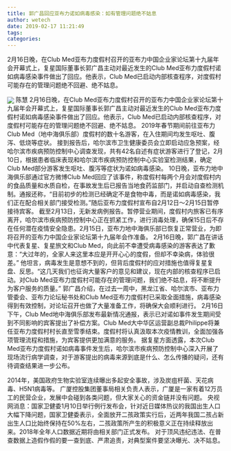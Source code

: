 ```yaml
---
title: 郭广昌回应亚布力诺如病毒感染：如有管理问题绝不姑息
author: wetech
date: 2019-02-17 11:21:49
tags: 
categories: 
---
```

2月16日晚，在Club Med亚布力度假村召开的亚布力中国企业家论坛第十九届年会开幕式上，复星国际董事长郭广昌主动对最近发生的Club Med亚布力度假村诺如病毒感染事件做出了回应。他表示，Club Med已启动内部核查程序，对度假村可能存在的管理问题绝不回避、绝不姑息。
<!-- more -->
<img align="center" border="0" src="https://imgcdn.yicai.com/uppics/images/2019/02/e4aa723d62226b80950932bd1c6bb1d9.jpg" />
陈慧
2月16日晚，在Club Med亚布力度假村召开的亚布力中国企业家论坛第十九届年会开幕式上，复星国际董事长郭广昌主动对最近发生的Club Med亚布力度假村诺如病毒感染事件做出了回应。他表示，Club Med已启动内部核查程序，对度假村可能存在的管理问题绝不回避、绝不姑息。
2019年春节期间前往亚布力Club Med（地中海俱乐部）度假村的数十名游客，在入住期间均发生呕吐、腹泻、低烧等症状。
接到报告后，哈尔滨市卫生健康委员会立即启动应急预案，经哈尔滨市疾病预防控制中心调查发现，共有42名自述有症状游客进行了登记，2月10日，根据患者临床表现和哈尔滨市疾病预防控制中心实验室检测结果，确定Club Med部分游客发生呕吐、腹泻等症状为诺如病毒感染。
10日晚，亚布力地中海俱乐部通过官方微博Club Med回应了该事件，称度假村每两个月会对度假村内的食品质量和水质自检，在事故发生后已报告当地食药监部门，并启动自查检测机制。通报还称，“目前初步的检测已经确定不是食物中毒，而是诺如病毒感染，我们正在配合相关部门接受检测。”随后亚布力度假村宣布自2月12日～2月15日暂停接待宾客。
截至2月13日，无新发病例报告。暂停营业期间，度假村内旅客已有序离开，哈尔滨市疾病预防控制中心正在抓紧工作，进行消毒处理，确保15日后不存在任何潜在疫情安全隐患。2月15日，亚布力地中海俱乐部已恢复正常营业，为即将召开的亚布力中国企业家论坛第十九届年会作准备。
2月16日晚，郭广昌在讲话中代表复星、复星旅文和Club Med，向此前不幸遭受病毒感染的游客表达了歉意：“大过年的，全家人来这里本应是开开心心的度假，但却不幸染病，体验很差。”
他坦言，病毒发生是意想不到的，但背后度假村的应对措施也值得复星复盘、反思。“这几天我们也征询大量客户的意见和建议，现在内部的核查程序已启动。对Club Med亚布力度假村可能存在的管理问题，我们绝不姑息，将不断提升为客户服务的质量。”
郭广昌介绍，在过去一周中，黑龙江省、哈尔滨市、亚布力管委会、亚布力论坛秘书处和Club Med亚布力度假村已采取全面措施，病毒感染得到有效控制，对论坛召开也做了大量准备工作，将确保大会顺利进行。
2月16日下午，Club Med地中海俱乐部发布最新情况通报，表示已对诺如事件发生期间受到不同影响的宾客提出了补偿方案。Club Med大中华区运营副总裁Philippe将兼任亚布力度假村村长直至雪季结束。度假村将认真汲取本次疫情教训，全面加强各项管理流程和措施，为宾客提供更加满意的服务。
据复星方面透露，本次Club Med亚布力度假村诺如病毒事件发生后，哈尔滨市疾病预防控制中心深入开展了现场流行病学调查，对于游客提出的病毒来源到底是什么、怎么传播的疑问，还有待调查结果进一步公布。
 
 
2014年，美国政府生物实验室连续曝出多起安全事故，涉及炭疽杆菌、天花病毒、H5N1病毒等。
广厦控股集团董事局相关负责人表示，广厦是一家有着12万员工的民营企业，发展中会碰到各类问题，但大家关心的资金链并没有问题。
央视网消息：国家卫健委1月10日举行例行发布会，针对近日媒体热议的我国出生人口大幅下降问题，国家卫健委表示，全面放开二孩政策实行后，近两年我国二孩占新出生人口比始终保持在50%左右，二孩政策所产生的积极意义正在持续释放出来。2018年全年人口数据近期将由相关部门正式发布。
对于顶风违纪违法、在普查数据上造假作假的要一查到底、严肃追责，对典型案件要坚决曝光、决不姑息。
